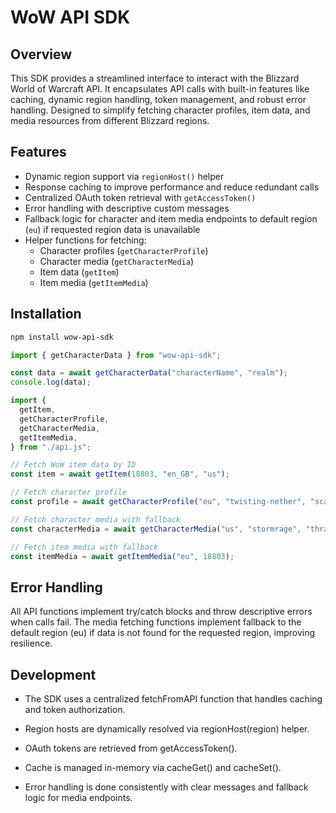 # WoW API SDK

## Overview

This SDK provides a streamlined interface to interact with the Blizzard World of Warcraft API. It encapsulates API calls with built-in features like caching, dynamic region handling, token management, and robust error handling. Designed to simplify fetching character profiles, item data, and media resources from different Blizzard regions.

## Features

- Dynamic region support via `regionHost()` helper
- Response caching to improve performance and reduce redundant calls
- Centralized OAuth token retrieval with `getAccessToken()`
- Error handling with descriptive custom messages
- Fallback logic for character and item media endpoints to default region (`eu`) if requested region data is unavailable
- Helper functions for fetching:
  - Character profiles (`getCharacterProfile`)
  - Character media (`getCharacterMedia`)
  - Item data (`getItem`)
  - Item media (`getItemMedia`)

## Installation

```bash
npm install wow-api-sdk
```

```jsx
import { getCharacterData } from "wow-api-sdk";

const data = await getCharacterData("characterName", "realm");
console.log(data);
```

```jsx
import {
  getItem,
  getCharacterProfile,
  getCharacterMedia,
  getItemMedia,
} from "./api.js";

// Fetch WoW item data by ID
const item = await getItem(18803, "en_GB", "us");

// Fetch character profile
const profile = await getCharacterProfile("eu", "twisting-nether", "scartx");

// Fetch character media with fallback
const characterMedia = await getCharacterMedia("us", "stormrage", "thrall");

// Fetch item media with fallback
const itemMedia = await getItemMedia("eu", 18803);
```

## Error Handling

All API functions implement try/catch blocks and throw descriptive errors when calls fail. The media fetching functions implement fallback to the default region (eu) if data is not found for the requested region, improving resilience.

## Development

- The SDK uses a centralized fetchFromAPI function that handles caching and token authorization.

- Region hosts are dynamically resolved via regionHost(region) helper.

- OAuth tokens are retrieved from getAccessToken().

- Cache is managed in-memory via cacheGet() and cacheSet().

- Error handling is done consistently with clear messages and fallback logic for media endpoints.
